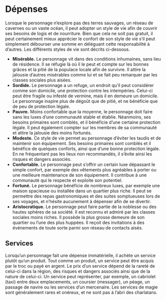 # Dépenses

Lorsque le personnage n’explore pas des terres sauvages, un réseau de cavernes ou un vaste océan, il peut adopter un style de vie afin de couvrir ses besoins de logis et de nourriture. Bien que cela ne soit pas gratuit, il peut certainement mieux apprécier le confort de son style de vie s’il peut simplement débourser une somme en déléguant cette responsabilité à d’autres. Les différents styles de vie sont décrits ci-dessous.

- **Misérable.** Le personnage vit dans des conditions inhumaines, sans lieu de résidence. Il se réfugie là où il le peut et compte sur les bonnes grâces et la pitié de la populace locale afin de survivre. Il attire la jalousie d’autres misérables comme lui et se fait peu remarquer par les classes sociales plus aisées.
- **Sordide.** Le personnage a un refuge, un endroit qu’il peut considérer comme son domicile, une protection contre les intempéries. Celui-ci peut être fragile ou infesté de vermine, mais il en demeure un domicile. Le personnage inspire plus de dégoût que de pitié, et ne bénéficie que de peu de protection légale.
- **Pauvre.** Moins confortable que la moyenne, le personnage doit faire sans les luxes d’une communauté stable et établie. Néanmoins, ses besoins primaires sont comblés, et il bénéficie d’une certaine protection légale. Il peut également compter sur les membres de sa communauté et attire la jalousie des moins fortunés.
- **Modeste.** Ce style de vie permet au personnage d’éviter les taudis et de maintenir son équipement. Ses besoins primaires sont comblés et il bénéfice de quelques conforts, ainsi que d’une bonne protection légale. En ne fréquentant pas les lieux non recommandés, il s’évite ainsi les risques et dangers associés.
- **Confortable.** Le personnage peut s’offrir un certain luxe dépassant le simple confort, par exemple des vêtements plus agréables à porter ou une meilleure maintenance de son équipement. Il contribue à une communauté qui le respecte et exploite son potentiel.
- **Fortuné.** Le personnage bénéficie de nombreux luxes, par exemple une maison spacieuse ou installée dans un quartier plus riche. Il peut se permettre des repas gastronomiques et des suites somptueuses lors de ses voyages, et n’hésite aucunement à dépenser afin de se divertir.
- **Aristocratique.** Le personnage peut faire partie de la noblesse ou des hautes sphères de sa société. Il est reconnu et admiré par les classes sociales moins riches. Il possède la plus grosse demeure de son quartier ou l’une des plus huppées. Il reçoit des invitations à des événements de toute sorte parmi son réseau de contacts aisés.

## Services

Lorsqu’un personnage fait une dépense immatérielle, il achète un service plutôt qu’un produit. Tout comme un produit, un service peut être acquis par le troc ou payé en argent. Le prix d’un service dépend de la rareté de celui-ci dans la région, des risques et dangers associés ainsi que de la nature de celui-ci. Un service peut représenter, par exemple, un cabriolet (taxi) entre deux emplacements, un coursier (messager), un péage, un passage de navire ou les services d’un mercenaire. Les services de magie sont généralement rares et onéreux, et ne sont pas à l’abri des charlatans.
